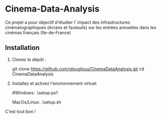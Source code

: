 # Cinema-Data-Analysis

Ce projet a pour objectif d'étudier l' impact des infrastructures cinématographiques
(écrans et fauteuils) sur les entrées annuelles dans les cinémas français (Ile-de-France)

## Installation

1. Clonez le dépôt :

    git clone https://github.com/glouglouu/CinemaDataAnalysis.git
    cd CinemaDataAnalysis

2. Installez et activez l'environnement virtuel

    #Windows:
        .\setup.ps1

    MacOs/Linux:
        .\setup.sh
        

C'est tout bon !